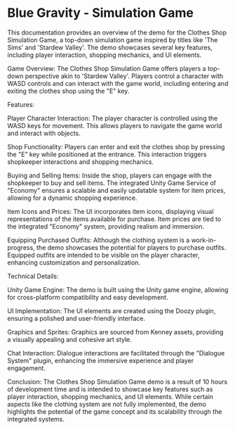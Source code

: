 # Blue Gravity - Simulation Game
This documentation provides an overview of the demo for the Clothes Shop Simulation Game, a top-down simulation game inspired by titles like 'The Sims' and 'Stardew Valley'. The demo showcases several key features, including player interaction, shopping mechanics, and UI elements.

Game Overview:
The Clothes Shop Simulation Game offers players a top-down perspective akin to 'Stardew Valley'. Players control a character with WASD controls and can interact with the game world, including entering and exiting the clothes shop using the "E" key.

Features:

Player Character Interaction:
The player character is controlled using the WASD keys for movement. This allows players to navigate the game world and interact with objects.

Shop Functionality:
Players can enter and exit the clothes shop by pressing the "E" key while positioned at the entrance. This interaction triggers shopkeeper interactions and shopping mechanics.

Buying and Selling Items:
Inside the shop, players can engage with the shopkeeper to buy and sell items. The integrated Unity Game Service of "Economy" ensures a scalable and easily updatable system for item prices, allowing for a dynamic shopping experience.

Item Icons and Prices:
The UI incorporates item icons, displaying visual representations of the items available for purchase. Item prices are tied to the integrated "Economy" system, providing realism and immersion.

Equipping Purchased Outfits:
Although the clothing system is a work-in-progress, the demo showcases the potential for players to purchase outfits. Equipped outfits are intended to be visible on the player character, enhancing customization and personalization.

Technical Details:

Unity Game Engine:
The demo is built using the Unity game engine, allowing for cross-platform compatibility and easy development.

UI Implementation:
The UI elements are created using the Doozy plugin, ensuring a polished and user-friendly interface.

Graphics and Sprites:
Graphics are sourced from Kenney assets, providing a visually appealing and cohesive art style.

Chat Interaction:
Dialogue interactions are facilitated through the "Dialogue System" plugin, enhancing the immersive experience and player engagement.

Conclusion:
The Clothes Shop Simulation Game demo is a result of 10 hours of development time and is intended to showcase key features such as player interaction, shopping mechanics, and UI elements. While certain aspects like the clothing system are not fully implemented, the demo highlights the potential of the game concept and its scalability through the integrated systems.
